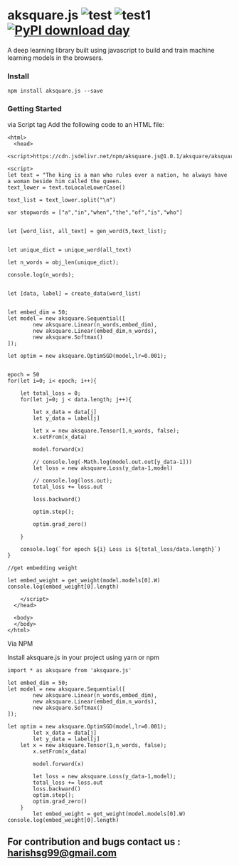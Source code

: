 # aksquare.js ![test](https://forthebadge.com/images/badges/made-with-javascript.svg) ![test1](https://forthebadge.com/images/badges/built-with-love.svg) [![PyPI download day](https://img.shields.io/pypi/dd/ansicolortags.svg)](https://www.npmjs.com/package/aksquare.js)

A deep learning library built using javascript to build and train machine learning models in the browsers.

### Install
```
npm install aksquare.js --save
```

### Getting Started

via Script tag
Add the following code to an HTML file:

```
<html>
  <head>
  <script>https://cdn.jsdelivr.net/npm/aksquare.js@1.0.1/aksquare/aksquare.min.js</script>

<script>     
let text = "The king is a man who rules over a nation, he always have a woman beside him called the queen.
text_lower = text.toLocaleLowerCase()

text_list = text_lower.split("\n")

var stopwords = ["a","in","when","the","of","is","who"]


let [word_list, all_text] = gen_word(5,text_list);


let unique_dict = unique_word(all_text)

let n_words = obj_len(unique_dict);

console.log(n_words);


let [data, label] = create_data(word_list)


let embed_dim = 50;
let model = new aksquare.Sequential([
        new aksquare.Linear(n_words,embed_dim),
        new aksquare.Linear(embed_dim,n_words),
        new aksquare.Softmax()
]);

let optim = new aksquare.OptimSGD(model,lr=0.001);


epoch = 50
for(let i=0; i< epoch; i++){

    let total_loss = 0;
    for(let j=0; j < data.length; j++){

        let x_data = data[j]
        let y_data = label[j]

        let x = new aksquare.Tensor(1,n_words, false);
        x.setFrom(x_data)

        model.forward(x)

        // console.log(-Math.log(model.out.out[y_data-1]))
        let loss = new aksquare.Loss(y_data-1,model)

        // console.log(loss.out);
        total_loss += loss.out

        loss.backward()

        optim.step();

        optim.grad_zero()

    }

    console.log(`for epoch ${i} Loss is ${total_loss/data.length}`)
}

//get embedding weight

let embed_weight = get_weight(model.models[0].W)
console.log(embed_weight[0].length)

    </script> 
  </head>
 
  <body>
  </body>
</html>

```
Via NPM

Install aksquare.js in your project using yarn or npm

```
import * as aksquare from 'aksquare.js'

let embed_dim = 50;
let model = new aksquare.Sequential([
        new aksquare.Linear(n_words,embed_dim),
        new aksquare.Linear(embed_dim,n_words),
        new aksquare.Softmax()
]);

let optim = new aksquare.OptimSGD(model,lr=0.001);
		let x_data = data[j]
        let y_data = label[j]
	let x = new aksquare.Tensor(1,n_words, false);
        x.setFrom(x_data)

        model.forward(x)

        let loss = new aksquare.Loss(y_data-1,model);
        total_loss += loss.out
		loss.backward()
		optim.step();
		optim.grad_zero()
	}
		let embed_weight = get_weight(model.models[0].W)
console.log(embed_weight[0].length)
```
## For contribution and bugs contact us : harishsg99@gmail.com
